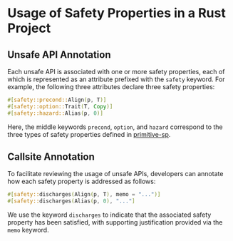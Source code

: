 # Usage of Safety Properties in a Rust Project
## Unsafe API Annotation
Each unsafe API is associated with one or more safety properties, each of which is represented as an attribute prefixed with the `safety` keyword. 
For example, the following three attributes declare three safety properties:
```rust
#[safety::precond::Align(p, T)]
#[safety::option::Trait(T, Copy)]
#[safety::hazard::Alias(p, 0)]
```

Here, the middle keywords `precond`, `option`, and `hazard` correspond to the three types of safety properties defined in [primitive-sp](../primitive_sp.md).

## Callsite Annotation
To facilitate reviewing the usage of unsafe APIs, developers can annotate how each safety property is addressed as follows: 
```rust
#[safety::discharges(Align(p, T), memo = "...")]
#[safety::discharges(Alias(p, 0), "..."]
```
We use the keyword `discharges` to indicate that the associated safety property has been satisfied, 
with supporting justification provided via the `memo` keyword.
